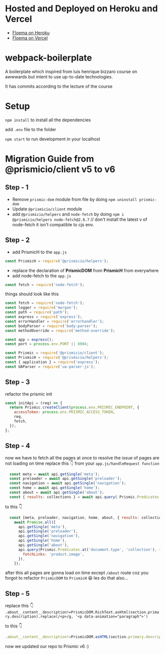 # Hosted and Deployed on Heroku and Vercel

- [Floema on Heroku](https://floema-ice.herokuapp.com)
- [Floema on Vercel](https://floema-ice.vercel.app)


# webpack-boilerplate
A boilerplate which inspired from luis henrique bizzaro course on awwwards but intent to use up-to-date technologies.


It has commits according to the lecture of the course 

# Setup

`npm install`
to install all the dependencies

add `.env` file to the folder

`npm start`
to run development in your localhost

# Migration Guide from @prismicio/client v5 to v6 

## Step - 1

- Remove `prismic-dom` module from file by doing `npm uninstall prismic-dom`
- Update `@prismicio/client` module 
- add `@prismicio/helpers` and `node-fetch` by doing `npm i @prismicio/helpers node-fetch@2.6.7` // don't install the latest v of node-fetch it isn't compatible
to cjs env.

## Step - 2
- add PrismicH to the `app.js`
```js
const PrismicH = require('@prismicio/helpers');
```
- replace the declaration of **PrismicDOM** from **PrismicH** from everywhere
- add node-fetch to the `app.js`
```js
const fetch = require('node-fetch');
```
things should look like this

```js
const fetch = require('node-fetch');
const logger = require('morgan');
const path = require('path');
const express = require('express');
const errorHandler = require('errorhandler');
const bodyParser = require('body-parser');
const methodOverride = require('method-override');

const app = express();
const port = process.env.PORT || 8004;

const Prismic = require('@prismicio/client');
const PrismicH = require('@prismicio/helpers');
const { application } = require('express');
const UAParser = require('ua-parser-js');
```

## Step - 3
refactor the prismic init
```js
const initApi = (req) => {
  return Prismic.createClient(process.env.PRISMIC_ENDPOINT, {
    accessToken: process.env.PRISMIC_ACCESS_TOKEN,
    req,
    fetch,
  });
};
```

## Step - 4
now we have to fetch all the pages at once to resolve the issue of pages are not loading on time
replace this 👇 from your `app.js/handleRequest function`
```js
  const meta = await api.getSingle('meta');
  const preloader = await api.getSingle('preloader');
  const navigation = await api.getSingle('navigation');
  const home = await api.getSingle('home');
  const about = await api.getSingle('about');
  const { results: collections } = await api.query( Prismic.Predicates.at('document.type', 'collection'), { fetchLinks: 'product.image' } ); // prettier-ignore
```
to this 👇
```js
  const [meta, preloader, navigation, home, about, { results: collections }] =
    await Promise.all([
      api.getSingle('meta'),
      api.getSingle('preloader'),
      api.getSingle('navigation'),
      api.getSingle('home'),
      api.getSingle('about'),
      api.query(Prismic.Predicates.at('document.type', 'collection'), {
        fetchLinks: 'product.image',
      }),
    ]);
```
after this all pages are gonna load on time except `/about` route coz you forgot to refactor `PrismicDOM` to `PrismicH` 😆 les do that also...

## Step - 5
replace this 👇 
`.about__content__description!=PrismicDOM.RichText.asHtml(section.primary.description).replace(/<p>/g, '<p data-animation="paragraph">')`

to this 👇
```js
.about__content__description!=PrismicDOM.asHTML(section.primary.description).replace(/<p>/g, '<p data-animation="paragraph">')
```

now we updated our repo to Prismic v6 :)



